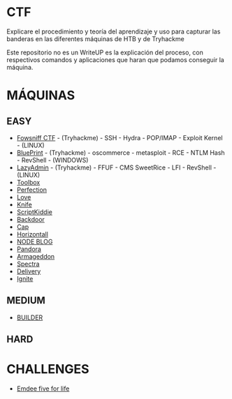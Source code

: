 # CTF

Explicare el procedimiento y teoría del aprendizaje y uso para capturar las banderas en las diferentes máquinas de HTB y de Tryhackme

Este repositorio no es un WriteUP es la explicación del proceso, con respectivos comandos y aplicaciones que haran que podamos conseguir la máquina.

# MÁQUINAS

## EASY

- [Fowsniff CTF](https://github.com/d4l1v3rd3/CTF/blob/main/easy/Fowsniff%20CTF-Thackme.md) - (Tryhackme) - SSH - Hydra - POP/IMAP - Exploit Kernel - (LINUX)
- [BluePrint](https://github.com/d4l1v3rd3/CTF/blob/main/easy/Blueprint-Thackme.md) - (Tryhackme) - oscommerce - metasploit - RCE - NTLM Hash - RevShell - (WINDOWS)
- [LazyAdmin](https://github.com/d4l1v3rd3/CTF/blob/main/easy/LazyAdmin-Thackme.md) - (Tryhackme) - FFUF - CMS SweetRice - LFI - RevShell - (LINUX)
- [Toolbox](https://github.com/D4l1-web/HTB/blob/main/easy/Toolbox-HTB.md) 
- [Perfection](https://github.com/D4l1-web/HTB/blob/main/easy/Perfection-HTB.md)
- [Love](https://github.com/D4l1-web/HTB/blob/main/easy/Love-HTB.md)
- [Knife](https://github.com/D4l1-web/HTB/blob/main/easy/Knife-HTB.md)
- [ScriptKiddie](https://github.com/D4l1-web/HTB/blob/main/easy/ScriptKiddie-HTB.md)
- [Backdoor](https://github.com/D4l1-web/HTB-Maquinas/blob/main/easy/Backdoor-HTB.md)
- [Cap](https://github.com/D4l1-web/HTB-Maquinas/blob/main/easy/CAP-HTB.md)
- [Horizontall](https://github.com/D4l1-web/HTB-Maquinas/blob/main/easy/HTB-Horizontall.md)
- [NODE BLOG](https://github.com/D4l1-web/HTB-Maquinas/blob/main/easy/NodeBlog-HTB.md)
- [Pandora](https://github.com/D4l1-web/HTB-Maquinas/blob/main/easy/Pandora-HTB(sin%20terminar).md)
- [Armageddon](https://github.com/D4l1-web/HTB/blob/main/easy/Armageddon-HTB.md)
- [Spectra](https://github.com/D4l1-web/HTB/blob/main/easy/Spectra-HTB.md)
- [Delivery](https://github.com/D4l1-web/HTB/blob/main/easy/HTB-Delivery.md)
- [Ignite](https://github.com/d4l1v3rd3/CTF/blob/main/easy/IGNITE-THackme.md)

## MEDIUM

- [BUILDER](https://github.com/D4l1-web/HTB/blob/main/Medium/Builder-HTB.md)

## HARD

# CHALLENGES

- [Emdee five for life](https://github.com/D4l1-web/HTB/blob/main/challenge/Emdee%20five%20for%20life(sin%20acabar).md)


